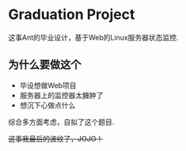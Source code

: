 # Graduation Project

这事Ant的毕业设计，基于Web的Linux服务器状态监控.

## 为什么要做这个

* 毕设想做Web项目
* 服务器上的监控器太臃肿了
* 想沉下心做点什么

综合多方面考虑，自拟了这个题目.

~~这事我最后的波纹了，JOJO！~~
